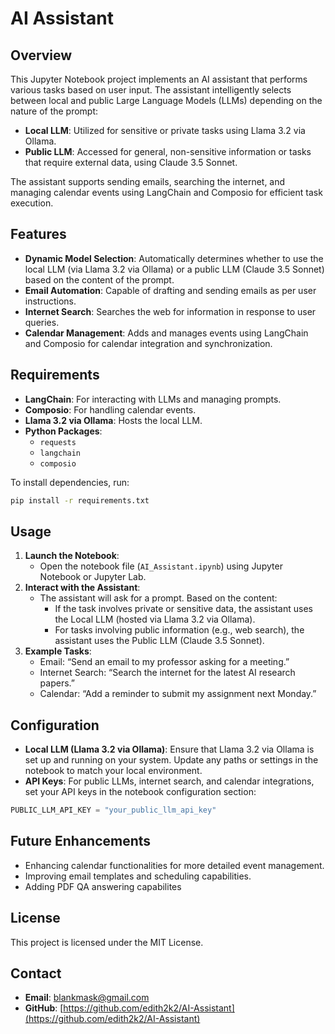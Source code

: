# AI Assistant

## Overview

This Jupyter Notebook project implements an AI assistant that performs various tasks based on user input. The assistant intelligently selects between local and public Large Language Models (LLMs) depending on the nature of the prompt:

- **Local LLM**: Utilized for sensitive or private tasks using Llama 3.2 via Ollama.
- **Public LLM**: Accessed for general, non-sensitive information or tasks that require external data, using Claude 3.5 Sonnet.

The assistant supports sending emails, searching the internet, and managing calendar events using LangChain and Composio for efficient task execution.

## Features

- **Dynamic Model Selection**: Automatically determines whether to use the local LLM (via Llama 3.2 via Ollama) or a public LLM (Claude 3.5 Sonnet) based on the content of the prompt.
- **Email Automation**: Capable of drafting and sending emails as per user instructions.
- **Internet Search**: Searches the web for information in response to user queries.
- **Calendar Management**: Adds and manages events using LangChain and Composio for calendar integration and synchronization.

## Requirements

- **LangChain**: For interacting with LLMs and managing prompts.
- **Composio**: For handling calendar events.
- **Llama 3.2 via Ollama**: Hosts the local LLM.
- **Python Packages**:
    - `requests`
    - `langchain`
    - `composio`

To install dependencies, run:

```bash
pip install -r requirements.txt
```

## Usage

1. **Launch the Notebook**:
     - Open the notebook file (`AI_Assistant.ipynb`) using Jupyter Notebook or Jupyter Lab.
2. **Interact with the Assistant**:
     - The assistant will ask for a prompt. Based on the content:
         - If the task involves private or sensitive data, the assistant uses the Local LLM (hosted via Llama 3.2 via Ollama).
         - For tasks involving public information (e.g., web search), the assistant uses the Public LLM (Claude 3.5 Sonnet).
3. **Example Tasks**:
     - Email: “Send an email to my professor asking for a meeting.”
     - Internet Search: “Search the internet for the latest AI research papers.”
     - Calendar: “Add a reminder to submit my assignment next Monday.”

## Configuration

- **Local LLM (Llama 3.2 via Ollama)**: Ensure that Llama 3.2 via Ollama is set up and running on your system. Update any paths or settings in the notebook to match your local environment.
- **API Keys**: For public LLMs, internet search, and calendar integrations, set your API keys in the notebook configuration section:

```python
PUBLIC_LLM_API_KEY = "your_public_llm_api_key"
```

## Future Enhancements

- Enhancing calendar functionalities for more detailed event management.
- Improving email templates and scheduling capabilities.
- Adding PDF QA answering capabilites

## License

This project is licensed under the MIT License.

## Contact

- **Email**: blankmask@gmail.com
- **GitHub**: [https://github.com/edith2k2/AI-Assistant](https://github.com/edith2k2/AI-Assistant)
